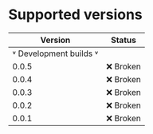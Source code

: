 # Supported versions

| Version | Status   |
|---------|----------|
| ˅ Development builds ˅  |  |
| 0.0.5  | ❌ Broken |
| 0.0.4  | ❌ Broken |
| 0.0.3  | ❌ Broken |
| 0.0.2  | ❌ Broken |
| 0.0.1  | ❌ Broken |

